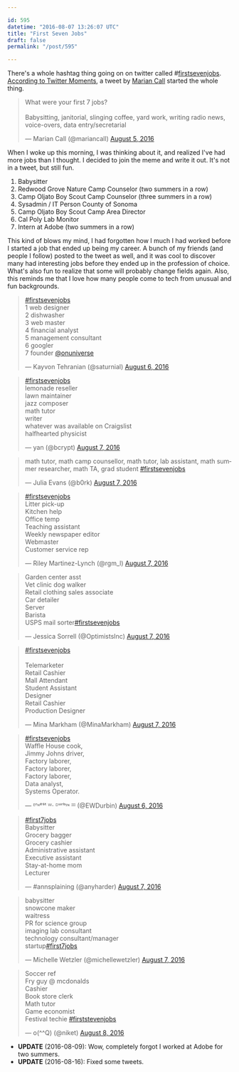 ```yaml
---

id: 595
datetime: "2016-08-07 13:26:07 UTC"
title: "First Seven Jobs"
draft: false
permalink: "/post/595"

---
```


There's a whole hashtag thing going on on twitter called #[firstsevenjobs](https://twitter.com/search?q=%firstsevenjobs&src=tyah). [According to Twitter Moments](https://twitter.com/i/moments/762017894775390208), a tweet by [Marian Call](https://en.wikipedia.org/wiki/Marian_Call) started the whole thing.

<blockquote class="twitter-tweet" data-lang="en"><p lang="en" dir="ltr">What were your first 7 jobs? <br><br>Babysitting, janitorial, slinging coffee, yard work, writing radio news, voice-overs, data entry/secretarial</p>&mdash; Marian Call (@mariancall) <a href="https://twitter.com/mariancall/status/761366330511544320">August 5, 2016</a></blockquote>

When I woke up this morning, I was thinking about it, and realized I've had more jobs than I thought. I decided to join the meme and write it out. It's not in a tweet, but still fun.

 1. Babysitter
 2. Redwood Grove Nature Camp Counselor (two summers in a row)
 3. Camp Oljato Boy Scout Camp Counselor (three summers in a row)
 4. Sysadmin / IT Person County of Sonoma
 5. Camp Oljato Boy Scout Camp Area Director
 6. Cal Poly Lab Monitor
 7. Intern at Adobe (two summers in a row)

This kind of blows my mind, I had forgotten how I much I had worked before I started a job that ended up being my career. A bunch of my friends (and people I follow) posted to the tweet as well, and it was cool to discover many had interesting jobs before they ended up in the profession of choice. What's also fun to realize that some will probably change fields again. Also, this reminds me that I love how many people come to tech from unusual and fun backgrounds.

<blockquote class="twitter-tweet" data-lang="en"><p lang="en" dir="ltr"><a href="https://twitter.com/hashtag/firstsevenjobs?src=hash">#firstsevenjobs</a> <br>1 web designer<br>2 dishwasher<br>3 web master<br>4 financial analyst<br>5 management consultant<br>6 googler<br>7 founder <a href="https://twitter.com/onuniverse">@onuniverse</a></p>&mdash; Kayvon Tehranian (@saturnial) <a href="https://twitter.com/saturnial/status/762012857118683136">August 6, 2016</a></blockquote>

<blockquote class="twitter-tweet" data-lang="en"><p lang="en" dir="ltr"><a href="https://twitter.com/hashtag/firstsevenjobs?src=hash">#firstsevenjobs</a><br>lemonade reseller<br>lawn maintainer<br>jazz composer<br>math tutor<br>writer<br>whatever was available on Craigslist<br>halfhearted physicist</p>&mdash; yan (@bcrypt) <a href="https://twitter.com/bcrypt/status/762149553038503937">August 7, 2016</a></blockquote>

<blockquote class="twitter-tweet" data-lang="en"><p lang="en" dir="ltr">math tutor, math camp counsellor, math tutor, lab assistant, math summer researcher, math TA, grad student <a href="https://twitter.com/hashtag/firstsevenjobs?src=hash">#firstsevenjobs</a></p>&mdash; Julia Evans (@b0rk) <a href="https://twitter.com/b0rk/status/762136202778664961">August 7, 2016</a></blockquote>

<blockquote class="twitter-tweet" data-lang="en"><p lang="en" dir="ltr"><a href="https://twitter.com/hashtag/firstsevenjobs?src=hash">#firstsevenjobs</a> <br>Litter pick-up<br>Kitchen help<br>Office temp<br>Teaching assistant<br>Weekly newspaper editor<br>Webmaster<br>Customer service rep</p>&mdash; Riley Martinez-Lynch (@rgm_l) <a href="https://twitter.com/rgm_l/status/762100774876815360">August 7, 2016</a></blockquote>

<blockquote class="twitter-tweet" data-lang="en"><p lang="en" dir="ltr">Garden center asst<br>Vet clinic dog walker<br>Retail clothing sales associate<br>Car detailer<br>Server<br>Barista<br>USPS mail sorter<a href="https://twitter.com/hashtag/firstsevenjobs?src=hash">#firstsevenjobs</a></p>&mdash; Jessica Sorrell (@OptimistsInc) <a href="https://twitter.com/OptimistsInc/status/762094206743707648">August 7, 2016</a></blockquote>

<blockquote class="twitter-tweet" data-lang="en"><p lang="fr" dir="ltr"><a href="https://twitter.com/hashtag/firstsevenjobs?src=hash">#firstsevenjobs</a> <br><br>Telemarketer<br>Retail Cashier<br>Mall Attendant<br>Student Assistant<br>Designer<br>Retail Cashier<br>Production Designer</p>&mdash; Mina Markham (@MinaMarkham) <a href="https://twitter.com/MinaMarkham/status/762096657064423424">August 7, 2016</a></blockquote>

<blockquote class="twitter-tweet" data-lang="en"><p lang="en" dir="ltr"><a href="https://twitter.com/hashtag/firstsevenjobs?src=hash">#firstsevenjobs</a><br>Waffle House cook,<br>Jimmy Johns driver,<br>Factory laborer,<br>Factory laborer,<br>Factory laborer,<br>Data analyst,<br>Systems Operator.</p>&mdash; ᴱʳᶰᵉˢᵗ ᵂ⋅ ᴰᵘʳᵇᶦᶰ ᴵᴵᴵ (@EWDurbin) <a href="https://twitter.com/EWDurbin/status/762040030743371776">August 6, 2016</a></blockquote>

<blockquote class="twitter-tweet" data-lang="en"><p lang="en" dir="ltr"><a href="https://twitter.com/hashtag/first7jobs?src=hash">#first7jobs</a><br>Babysitter<br>Grocery bagger<br>Grocery cashier<br>Administrative assistant<br>Executive assistant<br>Stay-at-home mom<br>Lecturer</p>&mdash; #annsplaining (@anyharder) <a href="https://twitter.com/anyharder/status/762094470842097665">August 7, 2016</a></blockquote>

<blockquote class="twitter-tweet" data-lang="en"><p lang="en" dir="ltr">babysitter<br>snowcone maker<br>waitress<br>PR for science group<br>imaging lab consultant<br>technology consultant/manager<br>startup<a href="https://twitter.com/hashtag/first7jobs?src=hash">#first7jobs</a></p>&mdash; Michelle Wetzler (@michellewetzler) <a href="https://twitter.com/michellewetzler/status/762135611402616832">August 7, 2016</a></blockquote>

<blockquote class="twitter-tweet" data-lang="en"><p lang="en" dir="ltr">Soccer ref<br>Fry guy @ mcdonalds<br>Cashier <br>Book store clerk<br>Math tutor <br>Game economist <br>Festival techie <a href="https://twitter.com/hashtag/firststevenjobs?src=hash">#firststevenjobs</a></p>&mdash; o(^^Q) (@niket) <a href="https://twitter.com/niket/status/762523518323924992">August 8, 2016</a></blockquote>

<script async src="//platform.twitter.com/widgets.js" charset="utf-8"></script>

 - **UPDATE** (2016-08-09): Wow, completely forgot I worked at Adobe for two summers.
 - **UPDATE** (2016-08-16): Fixed some tweets.

